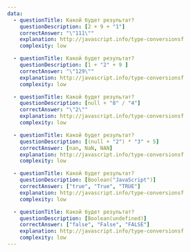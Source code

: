 ```yaml
---
data: 
  - questionTitle: Какой будет результат?
    questionDescription: [2 + 9 + "1"]
    correctAnswer: "\"111\""
    explanation: http://javascript.info/type-conversionsf
    complexity: low 

  - questionTitle: Какой будет результат?
    questionDescription: [1 + "2" + 9 ]
    correctAnswer: "\"129\""
    explanation: http://javascript.info/type-conversionsf
    complexity: low

  - questionTitle: Какой будет результат?
    questionDescription: [null + "8" / "4"]
    correctAnswer: "\"2\""
    explanation: http://javascript.info/type-conversionsf
    complexity: low

  - questionTitle: Какой будет результат?
    questionDescription: [(null + "2") * "3" + 5]
    correctAnswer: [nan, NaN, NAN]
    explanation: http://javascript.info/type-conversionsf
    complexity: low

  - questionTitle: Какой будет результат?
    questionDescription: [Boolean("JavaScript")]
    correctAnswer: ["true", "True", "TRUE"]
    explanation: http://javascript.info/type-conversionsf
    complexity: low

  - questionTitle: Какой будет результат?
    questionDescription: [Boolean(undefined)]
    correctAnswer: ["false", "False", "FALSE"]
    explanation: http://javascript.info/type-conversionsf
    complexity: low
---
```

